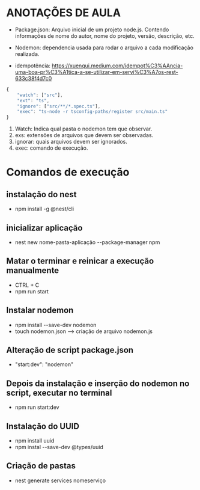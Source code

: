 # ANOTAÇÕES DE AULA
* Package.json: Arquivo inicial de um projeto node.js. Contendo informações de nome do autor, nome do projeto, versão, descrição, etc.

* Nodemon: dependencia usada para rodar o arquivo a cada modificação realizada.

* idempotência: https://xuenqui.medium.com/idempot%C3%AAncia-uma-boa-pr%C3%A1tica-a-se-utilizar-em-servi%C3%A7os-rest-633c38f4d7c0

```typescript
{
    "watch": ["src"],
    "ext": "ts",
    "ignore": ["src/**/*.spec.ts"],
    "exec": "ts-node -r tsconfig-paths/register src/main.ts"
}

```
1. Watch: Indica qual pasta o nodemon tem que observar.
2. exs: extensões de arquivos que devem ser observadas.
3. ignorar: quais arquivos devem ser ignorados.
4. exec: comando de execução.


# Comandos de execução
## instalação do nest
* npm install -g @nest/cli

## inicializar aplicação 
* nest new nome-pasta-aplicação --package-manager npm

## Matar o terminar e reinicar a execução manualmente
* CTRL + C
* npm run start

## Instalar nodemon
* npm install --save-dev nodemon
* touch nodemon.json --> criação de arquivo nodemon.js

## Alteração de script package.json
* "start:dev": "nodemon"

## Depois da instalação e inserção do nodemon no script, executar no terminal
* npm run start:dev

## Instalação do UUID
* npm install uuid
* npm instal --save-dev @types/uuid

## Criação de pastas
* nest generate services nomeserviço
